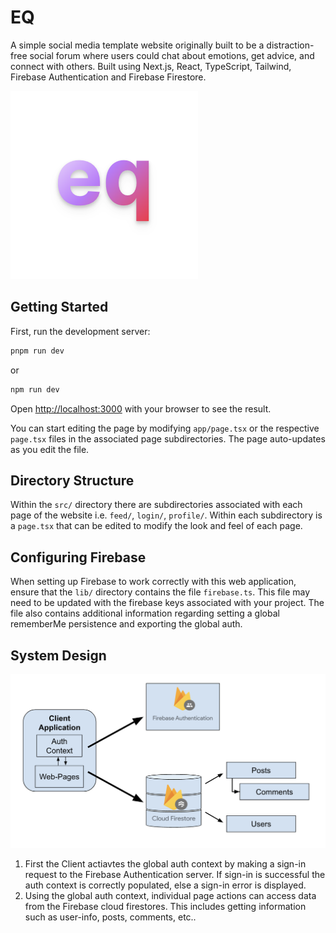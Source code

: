 <!-- ![EQ app](logo.png)

Welcome to EQ, the Internet place for sharing emotions, getting advice, and connecting with humans!

## Getting Started

First, run the development server:

```bash
pnpm run dev
```

Open [http://localhost:3000](http://localhost:3000) with your browser to see the result.

You can start editing the page by modifying `app/page.tsx`. The page auto-updates as you edit the file.

This project uses [`next/font`](https://nextjs.org/docs/basic-features/font-optimization) to automatically optimize and load Inter, a custom Google Font.


## Feature TODOs
- [x] Add dashboard
- [x] Add posts database
- [ ] Add posting limits
- [ ] Add post customizability
- [x] Add feed sorting
- [ ] Add post editing
- [x] Add post stats (upvotes, downvotes, comments, etc..)
- [ ] Add usernames -> display them on posts & comments
- [x] Add timestamps
- [ ] Restructure DB/posts/comments to display usernames

## Bugs TODOs
- [ ] Login works from root url, not from '/login'
- [ ] Remember me button not working
- [x] Firestore not storing additional user information -->
# EQ

A simple social media template website originally built to be a distraction-free social forum where users could chat about emotions, get advice, and connect with others. Built using Next.js, React, TypeScript, Tailwind, Firebase Authentication and Firebase Firestore.

![EQ app](logo.png)

## Getting Started

First, run the development server:

```bash
pnpm run dev
```

or 

```bash
npm run dev
```

Open [http://localhost:3000](http://localhost:3000) with your browser to see the result.

You can start editing the page by modifying `app/page.tsx` or the respective `page.tsx` files in the associated page subdirectories. The page auto-updates as you edit the file.

## Directory Structure
Within the `src/` directory there are subdirectories associated with each page of the website i.e. `feed/`, `login/`, `profile/`. Within each subdirectory is a `page.tsx` that can be edited to modify the look and feel of each page.

## Configuring Firebase
When setting up Firebase to work correctly with this web application, ensure that the `lib/` directory contains the file `firebase.ts`. This file may need to be updated with the firebase keys associated with your project. The file also contains additional information regarding setting a global rememberMe persistence and exporting the global auth.

## System Design
![System Design](system_design.png)

1. First the Client actiavtes the global auth context by making a sign-in request to the Firebase Authentication server. If sign-in is successful the auth context is correctly populated, else a sign-in error is displayed.
2. Using the global auth context, individual page actions can access data from the Firebase cloud firestores. This includes getting information such as user-info, posts, comments, etc..
